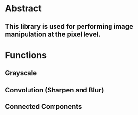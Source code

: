 # Abstract
This library is used for performing image manipulation at the pixel level.
---
# Functions

## Grayscale

## Convolution (Sharpen and Blur)

## Connected Components
